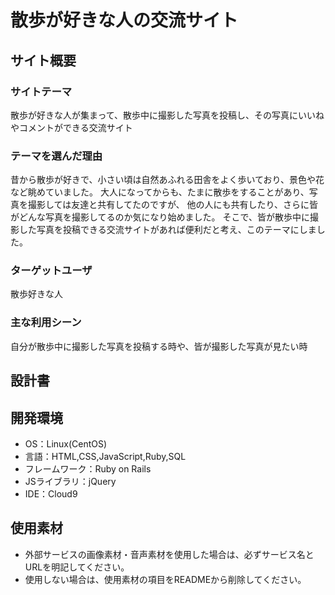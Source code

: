 # 散歩が好きな人の交流サイト

## サイト概要
### サイトテーマ
 散歩が好きな人が集まって、散歩中に撮影した写真を投稿し、その写真にいいねやコメントができる交流サイト

### テーマを選んだ理由
 昔から散歩が好きで、小さい頃は自然あふれる田舎をよく歩いており、景色や花など眺めていました。
 大人になってからも、たまに散歩をすることがあり、写真を撮影しては友達と共有してたのですが、
 他の人にも共有したり、さらに皆がどんな写真を撮影してるのか気になり始めました。
 そこで、皆が散歩中に撮影した写真を投稿できる交流サイトがあれば便利だと考え、このテーマにしました。

### ターゲットユーザ
 散歩好きな人

### 主な利用シーン
 自分が散歩中に撮影した写真を投稿する時や、皆が撮影した写真が見たい時

## 設計書


## 開発環境
- OS：Linux(CentOS)
- 言語：HTML,CSS,JavaScript,Ruby,SQL
- フレームワーク：Ruby on Rails
- JSライブラリ：jQuery
- IDE：Cloud9

## 使用素材
- 外部サービスの画像素材・音声素材を使用した場合は、必ずサービス名とURLを明記してください。
- 使用しない場合は、使用素材の項目をREADMEから削除してください。